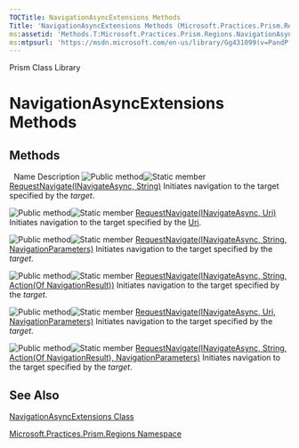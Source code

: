 ```yaml
---
TOCTitle: NavigationAsyncExtensions Methods
Title: 'NavigationAsyncExtensions Methods (Microsoft.Practices.Prism.Regions)'
ms:assetid: 'Methods.T:Microsoft.Practices.Prism.Regions.NavigationAsyncExtensions'
ms:mtpsurl: 'https://msdn.microsoft.com/en-us/library/Gg431099(v=PandP.50)'
---
```


Prism Class Library

NavigationAsyncExtensions Methods
=================================

Methods
-------

<span id="methodTableToggle"></span>
 
Name
Description
![](https://msdn.microsoft.com/en-us/Gg431099.pubmethod(en-us,PandP.50).gif "Public method")![](https://msdn.microsoft.com/en-us/Gg431099.static(en-us,PandP.50).gif "Static member")
[RequestNavigate(INavigateAsync, String)](https://msdn.microsoft.com/en-us/library/gg405988(v=pandp.50))
Initiates navigation to the target specified by the *target*.

![](https://msdn.microsoft.com/en-us/Gg431099.pubmethod(en-us,PandP.50).gif "Public method")![](https://msdn.microsoft.com/en-us/Gg431099.static(en-us,PandP.50).gif "Static member")
[RequestNavigate(INavigateAsync, Uri)](https://msdn.microsoft.com/en-us/library/gg405989(v=pandp.50))
Initiates navigation to the target specified by the [Uri](http://msdn.microsoft.com/en-us/library/txt7706a).

![](https://msdn.microsoft.com/en-us/Gg431099.pubmethod(en-us,PandP.50).gif "Public method")![](https://msdn.microsoft.com/en-us/Gg431099.static(en-us,PandP.50).gif "Static member")
[RequestNavigate(INavigateAsync, String, NavigationParameters)](https://msdn.microsoft.com/en-us/library/dn736211(v=pandp.50))
Initiates navigation to the target specified by the *target*.

![](https://msdn.microsoft.com/en-us/Gg431099.pubmethod(en-us,PandP.50).gif "Public method")![](https://msdn.microsoft.com/en-us/Gg431099.static(en-us,PandP.50).gif "Static member")
[RequestNavigate(INavigateAsync, String, Action(Of NavigationResult))](https://msdn.microsoft.com/en-us/library/gg405990(v=pandp.50))
Initiates navigation to the target specified by the *target*.

![](https://msdn.microsoft.com/en-us/Gg431099.pubmethod(en-us,PandP.50).gif "Public method")![](https://msdn.microsoft.com/en-us/Gg431099.static(en-us,PandP.50).gif "Static member")
[RequestNavigate(INavigateAsync, Uri, NavigationParameters)](https://msdn.microsoft.com/en-us/library/dn736248(v=pandp.50))
Initiates navigation to the target specified by the *target*.

![](https://msdn.microsoft.com/en-us/Gg431099.pubmethod(en-us,PandP.50).gif "Public method")![](https://msdn.microsoft.com/en-us/Gg431099.static(en-us,PandP.50).gif "Static member")
[RequestNavigate(INavigateAsync, String, Action(Of NavigationResult), NavigationParameters)](https://msdn.microsoft.com/en-us/library/dn736275(v=pandp.50))
Initiates navigation to the target specified by the *target*.

See Also
--------


[NavigationAsyncExtensions Class](https://msdn.microsoft.com/en-us/library/microsoft.practices.prism.regions.navigationasyncextensions(v=pandp.50))

[Microsoft.Practices.Prism.Regions Namespace](https://msdn.microsoft.com/en-us/library/microsoft.practices.prism.regions(v=pandp.50))
